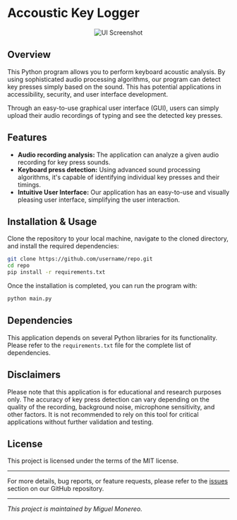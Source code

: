# Accoustic Key Logger


<p align="center">
  <img src="ui_screenshot.png" alt="UI Screenshot"/>
</p>

## Overview

This Python program allows you to perform keyboard acoustic analysis. By using sophisticated audio processing algorithms, our program can detect key presses simply based on the sound. This has potential applications in accessibility, security, and user interface development.

Through an easy-to-use graphical user interface (GUI), users can simply upload their audio recordings of typing and see the detected key presses.

## Features

- **Audio recording analysis:** The application can analyze a given audio recording for key press sounds.
- **Keyboard press detection:** Using advanced sound processing algorithms, it's capable of identifying individual key presses and their timings.
- **Intuitive User Interface:** Our application has an easy-to-use and visually pleasing user interface, simplifying the user interaction.

## Installation & Usage

Clone the repository to your local machine, navigate to the cloned directory, and install the required dependencies:

```bash
git clone https://github.com/username/repo.git
cd repo
pip install -r requirements.txt
```

Once the installation is completed, you can run the program with:

```bash
python main.py
```

## Dependencies

This application depends on several Python libraries for its functionality. Please refer to the `requirements.txt` file for the complete list of dependencies.

## Disclaimers

Please note that this application is for educational and research purposes only. The accuracy of key press detection can vary depending on the quality of the recording, background noise, microphone sensitivity, and other factors. It is not recommended to rely on this tool for critical applications without further validation and testing.

## License

This project is licensed under the terms of the MIT license.

---

For more details, bug reports, or feature requests, please refer to the [issues](https://github.com/username/repo/issues) section on our GitHub repository.

---

_This project is maintained by Miguel Monereo._

